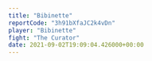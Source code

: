 ```yaml
---
title: "Bibinette"
reportCode: "3h91bXfaJC2k4vDn"
player: "Bibinette"
fight: "The Curator"
date: 2021-09-02T19:09:04.426000+00:00
---
```

